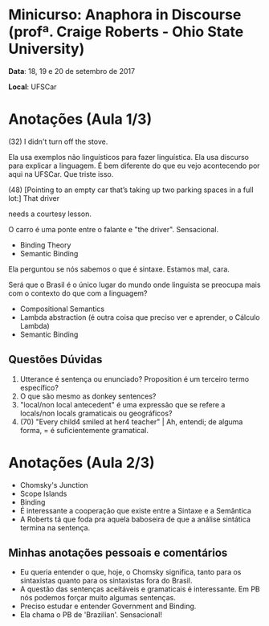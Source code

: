 # Minicurso: Anaphora in Discourse (profª. Craige Roberts - Ohio State University)

**Data**: 18, 19 e 20 de setembro de 2017

**Local**: UFSCar

# Anotações (Aula 1/3)

(32) I didn't turn off the stove.

Ela usa exemplos não linguísticos para fazer linguística. Ela usa discurso para explicar a linguagem. É bem diferente do que eu vejo acontecendo por aqui na UFSCar. Que triste isso.

(48) [Pointing to an empty car that’s taking up two parking spaces in a full lot:] That driver

needs a courtesy lesson.

O carro é uma ponte entre o falante e "the driver". Sensacional.

- Binding Theory
- Semantic Binding

Ela perguntou se nós sabemos o que é sintaxe. Estamos mal, cara.

Será que o Brasil é o único lugar do mundo onde linguista se preocupa mais com o contexto do que com a linguagem?

- Compositional Semantics
- Lambda abstraction (é outra coisa que preciso ver e aprender, o Cálculo Lambda)
- Semantic Binding

## Questões Dúvidas

1. Utterance é sentença ou enunciado? Proposition é um terceiro termo específico?
2. O que são mesmo as donkey sentences?
3. "local/non local antecedent" é uma expressão que se refere a locals/non locals gramaticais ou geográficos?
4. (70) "Every child4 smiled at her4 teacher" | Ah, entendi; de alguma forma, = é suficientemente gramatical.

# Anotações (Aula 2/3)

- Chomsky's Junction
- Scope Islands
- Binding
- É interessante a cooperação que existe entre a Sintaxe e a Semântica
- A Roberts tá que foda pra aquela baboseira de que a análise sintática termina na sentença.

## Minhas anotações pessoais e comentários

- Eu queria entender o que, hoje, o Chomsky significa, tanto para os sintaxistas quanto para os sintaxistas fora do Brasil.
- A questão das sentenças aceitáveis e gramaticais é interessante. Em PB nós podemos forçar muito algumas sentenças.
- Preciso estudar e entender Government and Binding.
- Ela chama o PB de 'Brazilian'. Sensacional!